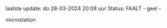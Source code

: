 laatste update: 
do 28-03-2024 20:08   uur 
Status: FAALT - geel - 
<div class="service Y">microstation</div>
